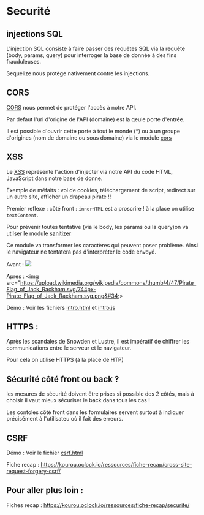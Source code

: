 # Securité

## injections SQL

L'injection SQL consiste à faire passer des requêtes SQL via la requête (body, params, query) pour interroger la base de donnée à des fins frauduleuses.

Sequelize nous protège nativement contre les injections.

## CORS

[CORS](https://fr.wikipedia.org/wiki/Cross-origin_resource_sharing) nous permet de protéger l'accès à notre API.

Par defaut l'url d'origine de l'API (domaine) est la qeule porte d'entrée.

Il est possible d'ouvrir cette porte à tout le monde (*) ou à un groupe d'origines (nom de domaine ou sous domaine) via le module [cors](https://www.npmjs.com/package/cors)

## XSS

Le [XSS](https://fr.wikipedia.org/wiki/Cross-site_scripting) représente l'action d'injecter via notre API du code HTML, JavaScript dans notre base de donne.

Exemple de méfaits : vol de cookies, téléchargement de script, redirect sur un autre site, afficher un drapeau pirate !!

Premier reflexe : côté front : `innerHTML` est a proscrire ! à la place on utilise `textContent`.

Pour prévenir toutes tentative (via le body, les params ou la query)on va utilser le module [sanitizer](https://www.npmjs.com/package/sanitizer)

Ce module va transformer les caractères qui peuvent poser problème. Ainsi le navigateur ne tentatera pas d'interpréter le code envoyé.


Avant :
<img src="https://upload.wikimedia.org/wikipedia/commons/thumb/4/47/Pirate_Flag_of_Jack_Rackham.svg/744px-Pirate_Flag_of_Jack_Rackham.svg.png">

Apres :
&lt;img src=&#34;https://upload.wikimedia.org/wikipedia/commons/thumb/4/47/Pirate_Flag_of_Jack_Rackham.svg/744px-Pirate_Flag_of_Jack_Rackham.svg.png&#34;&gt;

Démo : Voir les fichiers [intro.html]('./intro.html) et [intro.js]('./intro.js) 

## HTTPS : 

Après les scandales de Snowden et Lustre, il est impératif de chiffrer les communications entre le serveur et le navigateur.

Pour cela on utilise HTTPS (à la place de HTP)

## Sécurité côté front ou back ?

les mesures de sécurité doivent être prises si possible des 2 côtés, mais à choisir il vaut mieux sécuriser le back dans tous les cas !

Les contoles côté front dans les formulaires servent surtout à indiquer précisément à l'utilisateu où il fait des erreurs.

## CSRF 

Démo : Voir le fichier [csrf.html]('./csrf.html)

Fiche recap : https://kourou.oclock.io/ressources/fiche-recap/cross-site-request-forgery-csrf/

## Pour aller plus loin :

Fiches recap : https://kourou.oclock.io/ressources/fiche-recap/securite/
